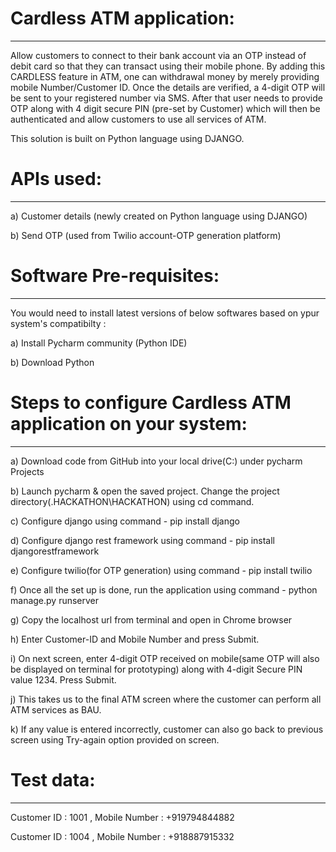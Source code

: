 # Cardless ATM application:
---------------------------
Allow customers to connect to their bank account via an OTP instead of debit card so that they can transact using their mobile phone. 
By adding this CARDLESS feature in ATM, one can withdrawal money by merely providing mobile Number/Customer ID. Once the details are verified, a 4-digit OTP will be sent to your registered number via SMS. After that user needs to provide OTP along with 4 digit secure PIN (pre-set by Customer) which will then be authenticated and allow customers to use all services of ATM. 

This solution is built on Python language using DJANGO.

# APIs used:
------------
a) Customer details (newly created on Python language using DJANGO)

b) Send OTP (used from Twilio account-OTP generation platform)

# Software Pre-requisites:
--------------------------
You would need to install latest versions of below softwares based on ypur system's compatibilty :

a) Install Pycharm community (Python IDE)

b) Download Python 

# Steps to configure Cardless ATM application on your system:
------------------------------------------------------------
a) Download code from GitHub into your local drive(C:) under pycharm Projects

b) Launch pycharm & open the saved project. Change the project directory(.HACKATHON\HACKATHON\) using cd command.

c) Configure django using command - pip install django

d) Configure django rest framework using command - pip install djangorestframework

e) Configure twilio(for OTP generation) using command - pip install twilio

f) Once all the set up is done, run the application using command - python manage.py runserver

g) Copy the localhost url from terminal and open in Chrome browser

h) Enter Customer-ID and Mobile Number and press Submit.

i) On next screen, enter 4-digit OTP received on mobile(same OTP will also be displayed on terminal for prototyping) along with 4-digit Secure PIN value 1234. 
Press Submit.

j) This takes us to the final ATM screen where the customer can perform all ATM services as BAU. 

k) If any value is entered incorrectly, customer can also go back to previous screen using Try-again option provided on screen.


# Test data:
------------

Customer ID : 1001 , Mobile Number : +919794844882

Customer ID : 1004 , Mobile Number : +918887915332
